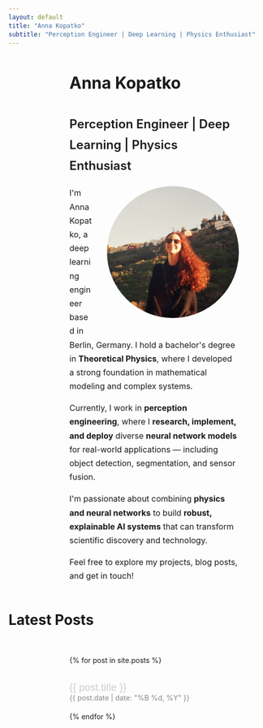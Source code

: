 ```yaml
---
layout: default
title: "Anna Kopatko"
subtitle: "Perception Engineer | Deep Learning | Physics Enthusiast"
---
```


<!-- Import Manrope font and custom CSS -->
<head>
<link href="https://fonts.googleapis.com/css2?family=Manrope:wght@300;400;600;700&display=swap" rel="stylesheet">
<link rel="stylesheet" href="/assets/css/style.css">
</head>

<!-- Profile Section -->
<div style="margin-left: 120px; margin-right: 50px; font-size: 16px; line-height: 1.7;">

<h1 style="font-weight:700; font-size: 32px;">Anna Kopatko</h1>
<h2 style="font-weight:600; font-size: 24px;">Perception Engineer | Deep Learning | Physics Enthusiast</h2>

<!-- Floating Image -->
<img src="/assets/anna.jpg" alt="Anna Kopatko" style="width: 260px; height: 260px; object-fit: cover; border-radius: 100%; float: right; margin-left: 30px; margin-bottom: 20px;">

<p>I'm Anna Kopatko, a deep learning engineer based in Berlin, Germany.  
I hold a bachelor's degree in <b>Theoretical Physics</b>, where I developed a strong foundation in mathematical modeling and complex systems.</p>

<p>Currently, I work in <b>perception engineering</b>, where I <b>research, implement, and deploy</b> diverse <b>neural network models</b> for real-world applications — including object detection, segmentation, and sensor fusion.</p>

<p>I'm passionate about combining <b>physics and neural networks</b> to build <b>robust, explainable AI systems</b> that can transform scientific discovery and technology.</p>

<p>Feel free to explore my projects, blog posts, and get in touch!</p>

<div style="clear: both;"></div>

</div>


# Latest Posts

<!-- Posts Section -->
<div style="display: flex; flex-direction: column; gap: 20px; margin-top: 40px; margin-left: 120px; margin-right: 50px;">

{% for post in site.posts %}
  <div>
    <a href="{{ post.url }}" style="font-family: 'Manrope', sans-serif; font-size: 20px; color: #cccccc; text-decoration: none;">
      {{ post.title }}
    </a>
    <div style="font-size: 14px; color: #888888;">{{ post.date | date: "%B %d, %Y" }}</div>
  </div>
{% endfor %}

</div>